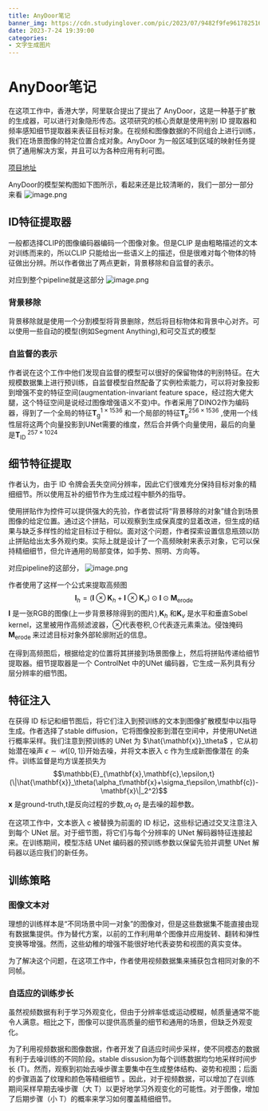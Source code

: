 ```yaml
---
title: AnyDoor笔记
banner_img: https://cdn.studyinglover.com/pic/2023/07/9482f9fe9617825162494635a1b7f460.jpg
date: 2023-7-24 19:39:00
categories:
- 文字生成图片
---
```

# AnyDoor笔记
在这项工作中，香港大学，阿里联合提出了提出了 AnyDoor，这是一种基于扩散的生成器，可以进行对象隐形传态。这项研究的核心贡献是使用判别 ID 提取器和频率感知细节提取器来表征目标对象。在视频和图像数据的不同组合上进行训练，我们在场景图像的特定位置合成对象。AnyDoor 为一般区域到区域的映射任务提供了通用解决方案，并且可以为各种应用有利可图。

[项目地址](https://damo-vilab.github.io/AnyDoor-Page/) 

AnyDoor的模型架构图如下图所示，看起来还是比较清晰的，我们一部分一部分来看
![image.png](https://cdn.studyinglover.com/pic/2023/07/84e8fadaba321d5eb9be47f710d22997.png)

## ID特征提取器
一般都选择CLIP的图像编码器编码一个图像对象。但是CLIP 是由粗略描述的文本对训练而来的，所以CLIP 只能给出一些语义上的描述，但是很难对每个物体的特征做出分辨。所以作者做出了两点更新，背景移除和自监督的表示。

对应到整个pipeline就是这部分
![image.png](https://cdn.studyinglover.com/pic/2023/07/e22b104405f6f2e4ace7a680c6d44e23.png)

### 背景移除
背景移除就是使用一个分割模型将背景删除，然后将目标物体和背景中心对齐。可以使用一些自动的模型(例如Segment Anything),和可交互式的模型

### 自监督的表示
作者说在这个工作中他们发现自监督的模型可以很好的保留物体的判别特征。在大规模数据集上进行预训练，自监督模型自然配备了实例检索能力，可以将对象投影到增强不变的特征空间(augmentation-invariant feature space，经过抱大佬大腿，这个特征空间是说经过图像增强语义不变)中。作者采用了DINO2作为编码器，得到了一个全局的特征$\mathbf{T}_{\mathrm{g}}^{1 \times 1536}$ 和一个局部的特征$\mathbf{T}_{\mathrm{p}}^{256 \times 1536}$ ,使用一个线性层将这两个向量投影到UNet需要的维度，然后合并俩个向量使用，最后的向量是$\mathbf{T}_{\text {ID }}^{257 \times 1024}$ 

## 细节特征提取
作者认为，由于 ID 令牌会丢失空间分辨率，因此它们很难充分保持目标对象的精细细节。所以使用互补的细节作为生成过程中额外的指导。

使用拼贴作为控件可以提供强大的先验，作者尝试将“背景移除的对象”缝合到场景图像的给定位置。通过这个拼贴，可以观察到生成保真度的显着改进，但生成的结果与缺乏多样性的给定目标过于相似。面对这个问题，作者探索设置信息瓶颈以防止拼贴给出太多外观约束。实际上就是设计了一个高频映射来表示对象，它可以保持精细细节，但允许通用的局部变体，如手势、照明、方向等。

对应pipeline的这部分，
![image.png](https://cdn.studyinglover.com/pic/2023/07/02e880c65b826610ff0afc47e939fc40.png)

作者使用了这样一个公式来提取高频图$$\mathbf{I}_h=\left(\mathbf{I} \otimes \mathbf{K}_h+\mathbf{I} \otimes \mathbf{K}_v\right) \odot \mathbf{I} \odot \mathbf{M}_{\text {erode }}$$
$\mathbf{I}$ 是一张RGB的图像(上一步背景移除得到的图片),$\mathbf{K}_h$ 和$\mathbf{K}_v$ 是水平和垂直Sobel kernel，这里被用作高频滤波器，$\otimes$代表卷积,$\odot$代表逐元素乘法。侵蚀掩码 $\mathbf{M}_{\text {erode }}$ 来过滤目标对象外部轮廓附近的信息。

在得到高频图后，根据给定的位置将其拼接到场景图像上，然后将拼贴传递给细节提取器。细节提取器是一个 ControlNet 中的UNet 编码器，它生成一系列具有分层分辨率的细节图。

## 特征注入
在获得 ID 标记和细节图后，将它们注入到预训练的文本到图像扩散模型中以指导生成。作者选择了stable diffusion，它将图像投影到潜在空间中，并使用UNet进行概率采样。我们注意到预训练的 UNet 为 $\hat{\mathbf{x}}_\theta$ ，它从初始潜在噪声 $\epsilon \sim \mathcal{U}([0,1])$开始去噪，并将文本嵌入 c 作为生成新图像潜在  的条件。训练监督是均方误差损失为$$\mathbb{E}_{\mathbf{x},\mathbf{c},\epsilon,t}(\|\hat{\mathbf{x}}_\theta(\alpha_t\mathbf{x}+\sigma_t\epsilon,\mathbf{c})-\mathbf{x}\|_2^2)$$
$\mathbf{x}$ 是ground-truth,t是反向过程的步数,$\alpha_t$  $\sigma_t$ 是去噪的超参数。

在这项工作中，文本嵌入 c 被替换为前面的 ID 标记，这些标记通过交叉注意注入到每个 UNet 层。对于细节图，将它们与每个分辨率的 UNet 解码器特征连接起来。在训练期间，模型冻结 UNet 编码器的预训练参数以保留先验并调整 UNet 解码器以适应我们的新任务。

## 训练策略
### 图像文本对
理想的训练样本是“不同场景中同一对象”的图像对，但是这些数据集不能直接由现有数据集提供。作为替代方案，以前的工作利用单个图像并应用旋转、翻转和弹性变换等增强。然而，这些幼稚的增强不能很好地代表姿势和视图的真实变体。

为了解决这个问题，在这项工作中，作者使用视频数据集来捕获包含相同对象的不同帧。

### 自适应的训练步长
虽然视频数据有利于学习外观变化，但由于分辨率低或运动模糊，帧质量通常不能令人满意。相比之下，图像可以提供高质量的细节和通用的场景，但缺乏外观变化。

为了利用视频数据和图像数据，作者开发了自适应时间步采样，使不同模态的数据有利于去噪训练的不同阶段。stable dissusion为每个训练数据均匀地采样时间步长 (T)。然而，观察到初始去噪步骤主要集中在生成整体结构、姿势和视图；后面的步骤涵盖了纹理和颜色等精细细节 。因此，对于视频数据，可以增加了在训练期间采样早期去噪步骤（大 T）以更好地学习外观变化的可能性。对于图像，增加了后期步骤（小 T）的概率来学习如何覆盖精细细节。